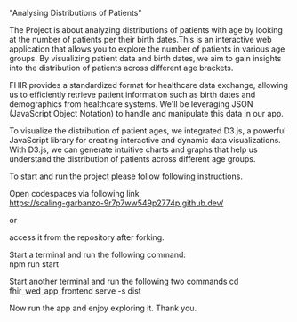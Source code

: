 "Analysing Distributions of Patients"

The Project is about analyzing distributions of patients with age by looking at the number of patients per their birth dates.This is an interactive web application that allows you to explore the number of patients in various age groups. By visualizing patient data and birth dates, we aim to gain insights into the distribution of patients across different age brackets.

FHIR provides a standardized format for healthcare data exchange, allowing us to efficiently retrieve patient information such as birth dates and demographics from healthcare systems. We'll be leveraging JSON (JavaScript Object Notation) to handle and manipulate this data in our app.

To visualize the distribution of patient ages, we integrated D3.js, a powerful JavaScript library for creating interactive and dynamic data visualizations. With D3.js, we can generate intuitive charts and graphs that help us understand the distribution of patients across different age groups.

To start and run the project please follow following instructions.

Open codespaces via following link       
https://scaling-garbanzo-9r7p7ww549p2774p.github.dev/

or

access it from the repository after forking.

Start a terminal and run the following command:       
npm run start

Start another terminal and run the following two commands
cd fhir_wed_app_frontend
serve -s dist

Now run the app and enjoy exploring it.
Thank you.
